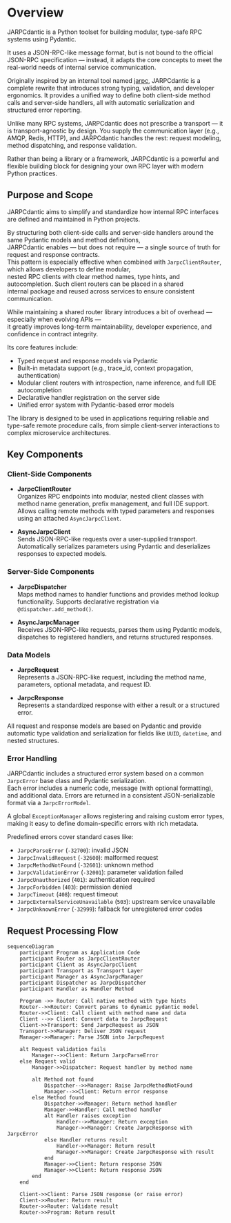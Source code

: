 # Overview

JARPCdantic is a Python toolset for building modular, type-safe RPC systems using Pydantic.

It uses a JSON-RPC-like message format, but is not bound to the official JSON-RPC specification — instead, 
it adapts the core concepts to meet the real-world needs of internal service communication.

Originally inspired by an internal tool named [jarpc](https://git.angrydev.ru/public_repos/jarpc), 
JARPCdantic is a complete rewrite that introduces strong typing, validation, and developer ergonomics. 
It provides a unified way to define both client-side method calls and server-side handlers,
all with automatic serialization and structured error reporting.

Unlike many RPC systems, JARPCdantic does not prescribe a transport — it is transport-agnostic by design. 
You supply the communication layer (e.g., AMQP, Redis, HTTP), and JARPCdantic handles the rest: 
request modeling, method dispatching, and response validation.

Rather than being a library or a framework, JARPCdantic is a powerful and flexible building block 
for designing your own RPC layer with modern Python practices.

## Purpose and Scope

JARPCdantic aims to simplify and standardize how internal RPC interfaces are defined and maintained in Python projects.

By structuring both client-side calls and server-side handlers around the same Pydantic models and method definitions,  
JARPCdantic enables — but does not require — a single source of truth for request and response contracts.  
This pattern is especially effective when combined with `JarpcClientRouter`, which allows developers to define modular,  
nested RPC clients with clear method names, type hints, and autocompletion. Such client routers can be placed in a shared  
internal package and reused across services to ensure consistent communication.

While maintaining a shared router library introduces a bit of overhead — especially when evolving APIs —  
it greatly improves long-term maintainability, developer experience, and confidence in contract integrity.

Its core features include:

* Typed request and response models via Pydantic
* Built-in metadata support (e.g., trace_id, context propagation, authentication)
* Modular client routers with introspection, name inference, and full IDE autocompletion  
* Declarative handler registration on the server side
* Unified error system with Pydantic-based error models

The library is designed to be used in applications requiring reliable and type-safe remote procedure calls, 
from simple client-server interactions to complex microservice architectures.

## Key Components

### Client-Side Components

- **JarpcClientRouter**  
  Organizes RPC endpoints into modular, nested client classes with method name generation, 
  prefix management, and full IDE support.  
  Allows calling remote methods with typed parameters and responses using an attached `AsyncJarpcClient`.

- **AsyncJarpcClient**  
  Sends JSON-RPC-like requests over a user-supplied transport. 
  Automatically serializes parameters using Pydantic and deserializes responses to expected models.

### Server-Side Components

- **JarpcDispatcher**  
  Maps method names to handler functions and provides method lookup functionality. 
  Supports declarative registration via `@dispatcher.add_method()`.

- **AsyncJarpcManager**  
  Receives JSON-RPC-like requests, parses them using Pydantic models, dispatches to registered handlers, 
  and returns structured responses.

### Data Models

- **JarpcRequest**  
  Represents a JSON-RPC-like request, including the method name, parameters, optional metadata, and request ID.

- **JarpcResponse**  
  Represents a standardized response with either a result or a structured error.

All request and response models are based on Pydantic and provide automatic type validation and serialization 
for fields like `UUID`, `datetime`, and nested structures.

### Error Handling

JARPCdantic includes a structured error system based on a common `JarpcError` base class and Pydantic serialization.  
Each error includes a numeric code, message (with optional formatting), and additional data. Errors are returned in a consistent JSON-serializable format via a `JarpcErrorModel`.

A global `ExceptionManager` allows registering and raising custom error types, making it easy to define domain-specific errors with rich metadata.

Predefined errors cover standard cases like:

- `JarpcParseError` (`-32700`): invalid JSON
- `JarpcInvalidRequest` (`-32600`): malformed request
- `JarpcMethodNotFound` (`-32601`): unknown method
- `JarpcValidationError` (`-32001`): parameter validation failed
- `JarpcUnauthorized` (`401`): authentication required
- `JarpcForbidden` (`403`): permission denied
- `JarpcTimeout` (`408`): request timeout
- `JarpcExternalServiceUnavailable` (`503`): upstream service unavailable
- `JarpcUnknownError` (`-32999`): fallback for unregistered error codes


## Request Processing Flow

```mermaid
sequenceDiagram
    participant Program as Application Code
    participant Router as JarpcClientRouter
    participant Client as AsyncJarpcClient
    participant Transport as Transport Layer
    participant Manager as AsyncJarpcManager
    participant Dispatcher as JarpcDispatcher
    participant Handler as Handler Method
    
    Program ->> Router: Call native method with type hints
    Router-->>Router: Convert params to dynamic pydantic model
    Router->>Client: Call client with method name and data
    Client -->> Client: Convert data to JarpcRequest
    Client->>Transport: Send JarpcRequest as JSON
    Transport->>Manager: Deliver JSON request
    Manager->>Manager: Parse JSON into JarpcRequest

    alt Request validation fails
        Manager-->>Client: Return JarpcParseError
    else Request valid
        Manager->>Dispatcher: Request handler by method name

        alt Method not found
            Dispatcher-->>Manager: Raise JarpcMethodNotFound
            Manager-->>Client: Return error response
        else Method found
            Dispatcher->>Manager: Return method handler
            Manager->>Handler: Call method handler
            alt Handler raises exception
                Handler-->>Manager: Return exception
                Manager->>Manager: Create JarpcResponse with JarpcError
            else Handler returns result
                Handler->>Manager: Return result
                Manager->>Manager: Create JarpcResponse with result
            end
            Manager->>Client: Return response JSON
            Manager->>Client: Return response JSON
        end
    end

    Client->>Client: Parse JSON response (or raise error)
    Client->>Router: Return result
    Router->>Router: Validate result
    Router->>Program: Return result
    
```

